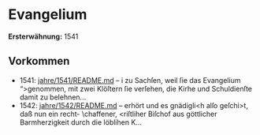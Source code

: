 # Evangelium

**Ersterwähnung:** 1541

## Vorkommen
- 1541: [jahre/1541/README.md](../jahre/1541/README.md) – i zu Sachſen, weil ſie das Evangelium “>genommen, mit
zwei Klöſtern ſie verſehen, die Kirhe und Schuldienſte
damit zu belehnen...
- 1542: [jahre/1542/README.md](../jahre/1542/README.md) – erhört und es gnädigli<h alſo geſchi>t, daß nun ein recht-
\chaffener, <riſtliher Biſchof aus göttlicher Barmherzigkeit
durch die löblihen K...
